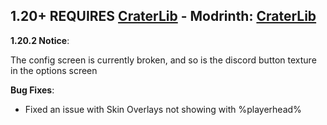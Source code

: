 ## 1.20+ REQUIRES [CraterLib](https://www.curseforge.com/minecraft/mc-mods/craterlib) - Modrinth: [CraterLib](https://modrinth.com/mod/craterlib)

**1.20.2 Notice**:

The config screen is currently broken, and so is the discord button texture in the options screen

**Bug Fixes**:

* Fixed an issue with Skin Overlays not showing with %playerhead%

